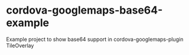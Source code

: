 # cordova-googlemaps-base64-example
Example project to show base64 support in cordova-googlemaps-plugin TileOverlay
